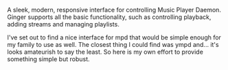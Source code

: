A sleek, modern, responsive interface for controlling Music Player Daemon.
Ginger supports all the basic functionality, such as controlling playback, adding streams and managing playlists.

I've set out to find a nice interface for mpd that would be simple enough for my family to use as well.
The closest thing I could find was ympd and... it's looks amateurish to say the least.
So here is my own effort to provide something simple but robust.
